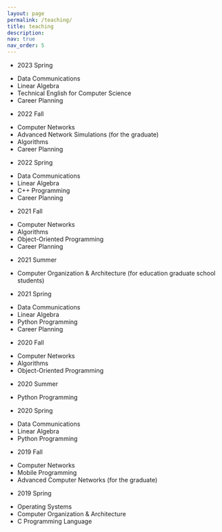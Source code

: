 ```yaml
---
layout: page
permalink: /teaching/
title: teaching
description: 
nav: true
nav_order: 5
---
```


* 2023 Spring <br>
- Data Communications <br>
- Linear Algebra <br>
- Technical English for Computer Science <br>
- Career Planning <br>


* 2022 Fall <br>
- Computer Networks <br>
- Advanced Network Simulations (for the graduate) <br>
- Algorithms <br>
- Career Planning <br>


* 2022 Spring <br>
- Data Communications <br>
- Linear Algebra <br>
- C++ Programming <br>
- Career Planning <br>


* 2021 Fall <br>
- Computer Networks <br>
- Algorithms <br>
- Object-Oriented Programming <br>
- Career Planning <br>


* 2021 Summer <br>
- Computer Organization & Architecture  (for education graduate school students) <br>


* 2021 Spring <br>
- Data Communications <br>
- Linear Algebra <br>
- Python Programming <br>
- Career Planning <br>


* 2020 Fall <br>
- Computer Networks <br>
- Algorithms <br>
- Object-Oriented Programming <br>


* 2020 Summer <br>
- Python Programming <br>


* 2020 Spring <br>
- Data Communications <br>
- Linear Algebra <br>
- Python Programming <br>


* 2019 Fall <br>
- Computer Networks <br>
- Mobile Programming <br>
- Advanced Computer Networks (for the graduate) <br>


* 2019 Spring <br>
- Operating Systems <br>
- Computer Organization & Architecture <br>
- C Programming Language <br>
